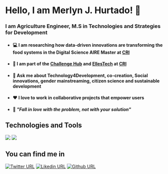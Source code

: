 # Hello, I am  **Merlyn J. Hurtado**! :wave:
### I am Agriculture Engineer, M.S in Technologies and Strategies for Development


  - ####  :computer: I am researching how data-driven innovations are transforming the food systems in the Digital Science AIRE Master at [CRI](https://www.cri-paris.org/en) 
  - ####  :rocket: I am part of the [Challenge Hub](https://master.cri-paris.org/en/challenge-hub) and [EllesTech](https://twitter.com/elles_tech) at [CRI](https://www.cri-paris.org/en)
  - #### :speech_balloon:  Ask me about Technology4Development, co-creation, Social innovations, gender mainstreaming, citizen science and sustainable development
  - #### :heart: I love to work in collaborative projects that empower users
  - #### :pushpin: *"Fall in love with the problem, not with your solution"*

## Technologies and Tools 
  ![](https://img.shields.io/badge/Python-3776AB?logo=python&logoColor=white&style=flat)
  ![](https://img.shields.io/badge/SQl-3776AB?logo=python&logoColor=white&style=flat)

## You can find me in

  [![Twitter URL](https://img.shields.io/badge/Twitter-1DA1F2?logo=twitter&logoColor=white&style=flat)](https://twitter.com/MerlynJoCol)
  [![Likedin URL](https://img.shields.io/badge/Linkedin-0A66C2?logo=linkedin&logoColor=white&style=flat)](https://www.linkedin.com/in/merlynjocol/)
  [![Github URL](https://img.shields.io/badge/Github-181717?logo=github&logoColor=white&style=flat)](https://github.com/merlynjocol)
